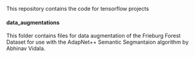 This repository contains the code for tensorflow projects

#### data_augmentations
This folder contains files for data augmentation of the Frieburg Forest Dataset for use with the AdapNet++ Semantic Segmantaion algorithm by Abhinav Vidala. 


